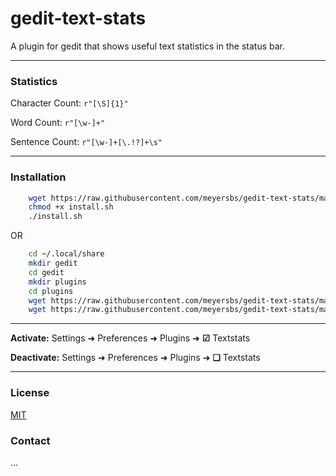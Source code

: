 # gedit-text-stats

A plugin for gedit that shows useful text statistics in the status bar.

---
### Statistics

Character Count: `r"[\S]{1}"`

Word Count: `r"[\w-]+"`

Sentence Count: `r"[\w-]+[\.!?]+\s"`

---
### Installation

``` bash
    wget https://raw.githubusercontent.com/meyersbs/gedit-text-stats/master/install.sh
    chmod +x install.sh
    ./install.sh
```
OR
``` bash
    cd ~/.local/share
    mkdir gedit
    cd gedit
    mkdir plugins
    cd plugins
    wget https://raw.githubusercontent.com/meyersbs/gedit-text-stats/master/textstats.plugin
    wget https://raw.githubusercontent.com/meyersbs/gedit-text-stats/master/textstats.py
```
---
<b>Activate:</b> Settings &#x279C; Preferences &#x279C; Plugins &#x279C; <b>&#x2611;</b> Textstats 

<b>Deactivate:</b> Settings &#x279C; Preferences &#x279C; Plugins &#x279C; <b>&#x274F;</b> Textstats

---
### License

[MIT](LICENSE)

### Contact

...
